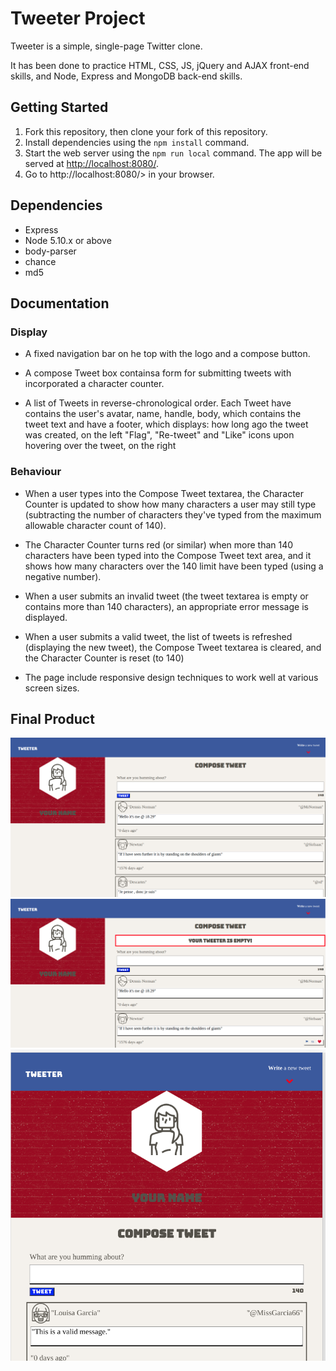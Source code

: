 # Tweeter Project

Tweeter is a simple, single-page Twitter clone.

It has been done to practice HTML, CSS, JS, jQuery and AJAX front-end skills, and Node, Express and MongoDB back-end skills.

## Getting Started

1. Fork this repository, then clone your fork of this repository.
2. Install dependencies using the `npm install` command.
3. Start the web server using the `npm run local` command. The app will be served at <http://localhost:8080/>.
4. Go to http://localhost:8080/> in your browser.

## Dependencies

- Express
- Node 5.10.x or above
- body-parser
- chance
- md5

## Documentation

### Display

- A fixed navigation bar on he top with the logo and a compose button.

- A compose Tweet box containsa form for submitting tweets with incorporated a character counter.

- A list of Tweets in reverse-chronological order.
Each Tweet have contains the user's avatar, name, handle, body, which contains the tweet text and have a footer, which displays:
how long ago the tweet was created, on the left
"Flag", "Re-tweet" and "Like" icons upon hovering over the tweet, on the right

### Behaviour

- When a user types into the Compose Tweet textarea, the Character Counter is updated to show how many characters a user may still type (subtracting the number of characters they've typed from the maximum allowable character count of 140).

- The Character Counter turns red (or similar) when more than 140 characters have been typed into the Compose Tweet text area, and it shows how many characters over the 140 limit have been typed (using a negative number).

- When a user submits an invalid tweet (the tweet textarea is empty or contains more than 140 characters), an appropriate error message is displayed.

- When a user submits a valid tweet, the list of tweets is refreshed (displaying the new tweet), the Compose Tweet textarea is cleared, and the Character Counter is reset (to 140)

- The page include responsive design techniques to work well at various screen sizes.

## Final Product

!["Screenshot page - tweets"](https://github.com/micmor-m/tweeter/blob/master/docs/tweets.png?raw=true)
!["Screenshot page - error message"](https://github.com/micmor-m/tweeter/blob/master/docs/error_message.png?raw=true)
!["Screenshot page - responsive"](https://github.com/micmor-m/tweeter/blob/master/docs/responsive.png?raw=true)